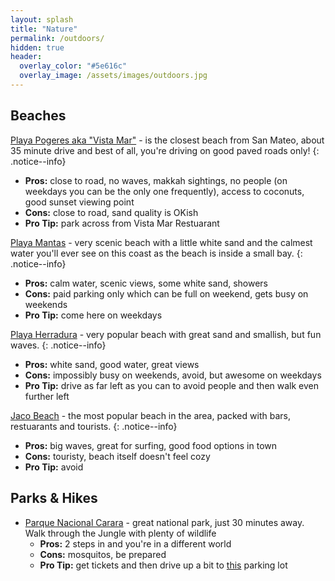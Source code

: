 ```yaml
---
layout: splash
title: "Nature"
permalink: /outdoors/
hidden: true
header:
  overlay_color: "#5e616c"
  overlay_image: /assets/images/outdoors.jpg
---
```


## Beaches

[Playa Pogeres aka "Vista Mar"](https://goo.gl/maps/psCWmYJvtjy62thP9) - is the closest beach from San Mateo, about 35 minute drive and best of all, you're driving on good paved roads only!
{: .notice--info}

- **Pros:** close to road, no waves, makkah sightings, no people (on weekdays you can be the only one frequently), access to coconuts, good sunset viewing point
- **Cons:** close to road, sand quality is OKish
- **Pro Tip:** park across from Vista Mar Restuarant

[Playa Mantas](https://goo.gl/maps/ThN2rCt1VZbxrBdu6) - very scenic beach with a little white sand and the calmest water you'll ever see on this coast as the beach is inside a small bay.
{: .notice--info}

- **Pros:** calm water, scenic views, some white sand, showers
- **Cons:** paid parking only which can be full on weekend, gets busy on weekends
- **Pro Tip:** come here on weekdays

[Playa Herradura](https://goo.gl/maps/oQ84LD4JvXg8BmA89) - very popular beach with great sand and smallish, but fun waves.
{: .notice--info}

- **Pros:** white sand, good water, great views
- **Cons:** impossibly busy on weekends, avoid, but awesome on weekdays
- **Pro Tip:** drive as far left as you can to avoid people and then walk even further left

[Jaco Beach](https://goo.gl/maps/VanMgovhEAVzJA9s7) - the most popular beach in the area, packed with bars, restuarants and tourists.
{: .notice--info}

- **Pros:** big waves, great for surfing, good food options in town
- **Cons:** touristy, beach itself doesn't feel cozy
- **Pro Tip:** avoid

## Parks & Hikes

- [Parque Nacional Carara](https://goo.gl/maps/bxfLkmPYRjAFz9QD9) - great national park, just 30 minutes away. Walk through the Jungle with plenty of wildlife
  - **Pros:** 2 steps in and you're in a different world
  - **Cons:** mosquitos, be prepared
  - **Pro Tip:** get tickets and then drive up a bit to [this](https://goo.gl/maps/pSSn6RYbcWMVaDg78) parking lot
